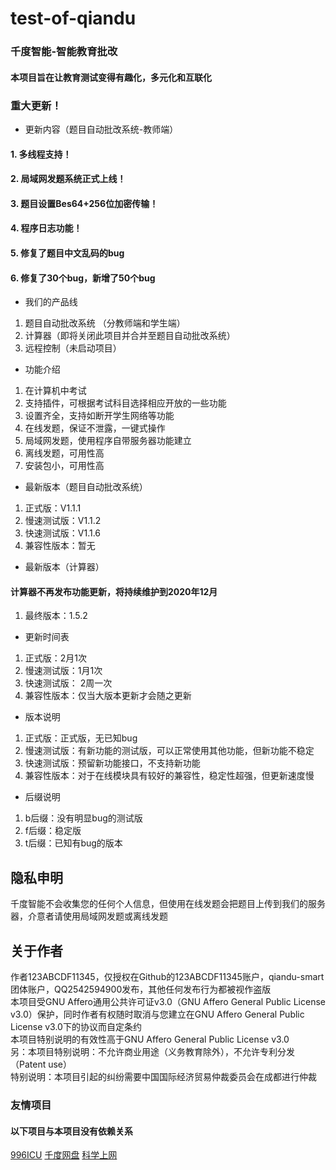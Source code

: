 # test-of-qiandu
### 千度智能-智能教育批改
#### 本项目旨在让教育测试变得有趣化，多元化和互联化
### 
### 重大更新！
- 更新内容（题目自动批改系统-教师端）
#### 1. 多线程支持！
#### 2. 局域网发题系统正式上线！
#### 3. 题目设置Bes64+256位加密传输！
#### 4. 程序日志功能！
#### 5. 修复了题目中文乱码的bug
#### 6. 修复了30个bug，新增了50个bug
- 我们的产品线
1. 题目自动批改系统 （分教师端和学生端）
2. 计算器（即将关闭此项目并合并至题目自动批改系统）
3. 远程控制（未启动项目）
- 功能介绍
1. 在计算机中考试
2. 支持插件，可根据考试科目选择相应开放的一些功能
3. 设置齐全，支持如断开学生网络等功能
4. 在线发题，保证不泄露，一键式操作
5. 局域网发题，使用程序自带服务器功能建立
6. 离线发题，可用性高
7. 安装包小，可用性高
- 最新版本（题目自动批改系统）
1. 正式版：V1.1.1
2. 慢速测试版：V1.1.2 
3. 快速测试版：V1.1.6 
4. 兼容性版本：暂无 
- 最新版本（计算器）
#### 计算器不再发布功能更新，将持续维护到2020年12月
1. 最终版本：1.5.2
- 更新时间表
1. 正式版：2月1次
2. 慢速测试版：1月1次
3. 快速测试版： 2周一次
4. 兼容性版本：仅当大版本更新才会随之更新
- 版本说明
1. 正式版：正式版，无已知bug
2. 慢速测试版：有新功能的测试版，可以正常使用其他功能，但新功能不稳定
3. 快速测试版：预留新功能接口，不支持新功能
4. 兼容性版本：对于在线模块具有较好的兼容性，稳定性超强，但更新速度慢
- 后缀说明
1. b后缀：没有明显bug的测试版
2. f后缀：稳定版
3. t后缀：已知有bug的版本
## 隐私申明
千度智能不会收集您的任何个人信息，但使用在线发题会把题目上传到我们的服务器，介意者请使用局域网发题或离线发题
## 关于作者
作者123ABCDF11345，仅授权在Github的123ABCDF11345账户，qiandu-smart团体账户，QQ2542594900发布，其他任何发布行为都被视作盗版  
本项目受GNU Affero通用公共许可证v3.0（GNU Affero General Public License v3.0）保护，同时作者有权随时取消与您建立在GNU Affero General Public License v3.0下的协议而自定条约  
本项目特别说明的有效性高于GNU Affero General Public License v3.0  
另：本项目特别说明：不允许商业用途（义务教育除外），不允许专利分发（Patent use）   
特别说明：本项目引起的纠纷需要中国国际经济贸易仲裁委员会在成都进行仲裁  
### 友情项目
#### 以下项目与本项目没有依赖关系
[996ICU](https://996.icu/#/zh_CN)
[千度网盘](https://github.com/123ABCDF11345/COS)
[科学上网](https://github.com/bannedbook/fanqiang)

